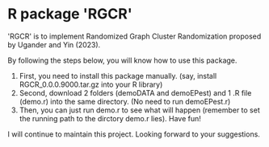 # R package 'RGCR'

'RGCR' is to implement Randomized Graph Cluster Randomization proposed by Ugander and Yin (2023).

By following the steps below, you will know how to use this package.

1. First, you need to install this package manually. (say, install RGCR_0.0.0.9000.tar.gz into your R library)
2. Second, download 2 folders (demoDATA and demoEPest) and 1 .R file (demo.r) into the same directory. (No need to run demoEPest.r)
3. Then, you can just run demo.r to see what will happen (remember to set the running path to the dirctory demo.r lies). Have fun! 

I will continue to maintain this project. Looking forward to your suggestions.


